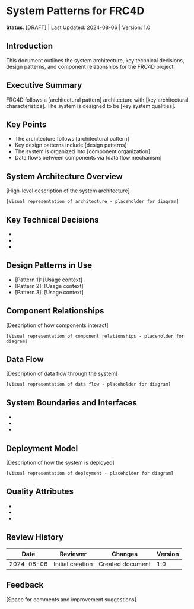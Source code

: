 # System Patterns for FRC4D

**Status**: [DRAFT] | Last Updated: 2024-08-06 | Version: 1.0

## Introduction
This document outlines the system architecture, key technical decisions, design patterns, and component relationships for the FRC4D project.

## Executive Summary
FRC4D follows a [architectural pattern] architecture with [key architectural characteristics]. The system is designed to be [key system qualities].

## Key Points
- The architecture follows [architectural pattern]
- Key design patterns include [design patterns]
- The system is organized into [component organization]
- Data flows between components via [data flow mechanism]

## System Architecture Overview
[High-level description of the system architecture]

```
[Visual representation of architecture - placeholder for diagram]
```

## Key Technical Decisions
- [Decision 1]: [Rationale]
- [Decision 2]: [Rationale]
- [Decision 3]: [Rationale]

## Design Patterns in Use
- [Pattern 1]: [Usage context]
- [Pattern 2]: [Usage context]
- [Pattern 3]: [Usage context]

## Component Relationships
[Description of how components interact]

```
[Visual representation of component relationships - placeholder for diagram]
```

## Data Flow
[Description of data flow through the system]

```
[Visual representation of data flow - placeholder for diagram]
```

## System Boundaries and Interfaces
- [Boundary/Interface 1]: [Description]
- [Boundary/Interface 2]: [Description]
- [Boundary/Interface 3]: [Description]

## Deployment Model
[Description of how the system is deployed]

```
[Visual representation of deployment - placeholder for diagram]
```

## Quality Attributes
- [Quality Attribute 1]: [Strategy]
- [Quality Attribute 2]: [Strategy]
- [Quality Attribute 3]: [Strategy]

## Review History
| Date | Reviewer | Changes | Version |
|------|----------|---------|---------|
| 2024-08-06 | Initial creation | Created document | 1.0 |

## Feedback
[Space for comments and improvement suggestions]